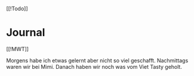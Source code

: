 [[!Todo]] 
# Journal
[[!MWT]]

Morgens habe ich etwas gelernt aber nicht so viel geschafft.
Nachmittags waren wir bei Mimi. Danach haben wir noch was vom Viet Tasty geholt. 
